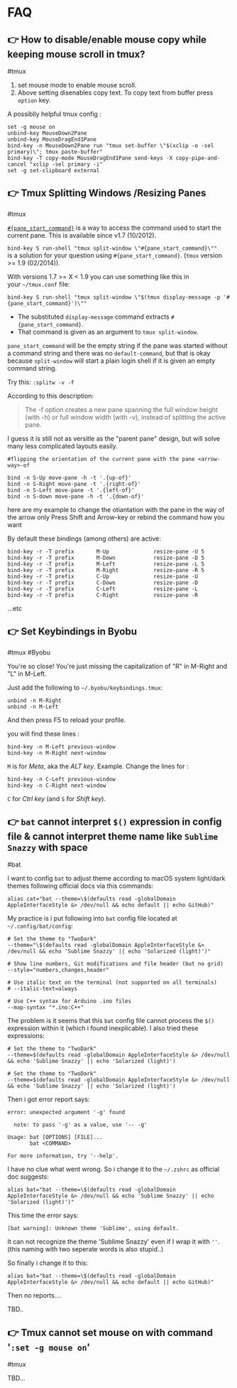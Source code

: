 # FAQ



## 👉 How to disable/enable mouse copy while keeping mouse scroll in tmux?
#tmux


1. set mouse mode to enable mouse scroll. 
2. Above setting disenables copy text. To copy text from buffer press `option` key.

A possiblly helpful tmux config :
```shell
set -g mouse on
unbind-key MouseDown2Pane
unbind-key MouseDragEnd1Pane
bind-key -n MouseDown2Pane run "tmux set-buffer \"$(xclip -o -sel primary)\"; tmux paste-buffer"
bind-key -T copy-mode MouseDragEnd1Pane send-keys -X copy-pipe-and-cancel "xclip -sel primary -i"
set -g set-clipboard external
```

 [How to disable/enable mouse copy while keeping mouse scroll in tmux?]: https://stackoverflow.com/questions/62544783/how-to-disable-mouse-copy-while-keeping-mouse-scroll-in-tmux
[Mouse mode with tmux in iTerm2]: https://jasonmurray.org/posts/2020/tmuxdebian/



## 👉 Tmux Splitting Windows /Resizing Panes
#tmux  


[💡 Split tmux window with same initial command in new tmux pane]: https://unix.stackexchange.com/questions/63838/split-tmux-window-with-same-initial-command-in-new-tmux-pane

[`#{pane_start_command}`](http://man.openbsd.org/OpenBSD-current/man1/tmux.1) is a way to access the command used to start the current pane. This is available since v1.7 (10/2012).

`bind-key S run-shell "tmux split-window \"#{pane_start_command}\""`  
is a solution for your question using `#{pane_start_command}`. (`tmux` version >= 1.9 (02/2014)).

With versions 1.7 >= X < 1.9 you can use something like this in your `~/tmux.conf` file:
```
bind-key S run-shell "tmux split-window \"$(tmux display-message -p '#{pane_start_command}')\""
```

- The substituted `display-message` command extracts `#{pane_start_command}`.
- That command is given as an argument to `tmux split-window`.

`pane_start_command` will be the empty string if the pane was started without a command string and there was no `default-command`, but that is okay because `split-window` will start a plain login shell if it is given an empty command string.



[💡 Tmux splitting a parent window with existing panes | SuperUser]: https://superuser.com/questions/643473/tmux-splitting-a-parent-window-with-existing-panes

Try this: `:splitw -v -f`

According to this description:

> The -f option creates a new pane spanning the full window height (with -h) or full window width (with -v), instead of splitting the active pane.

I guess it is still not as versitle as the "parent pane" design, but will solve many less complicated layouts easily.



[💡 Tmux: Switch the split style of two adjacent panes]: https://stackoverflow.com/questions/15439294/tmux-switch-the-split-style-of-two-adjacent-panes
```
#flipping the orientation of the current pane with the pane <arrow-way>-of

bind -n S-Up move-pane -h -t '.{up-of}'
bind -n S-Right move-pane -t '.{right-of}'
bind -n S-Left move-pane -t '.{left-of}'
bind -n S-down move-pane -h -t '.{down-of}'
```

here are my example to change the otiantation with the pane in the way of the arrow only Press Shift and Arrow-key or rebind the command how you want



[💡 How do I resize tmux pane by holding down prefix and arrow key for a while?]: https://superuser.com/questions/1560523/how-do-i-resize-tmux-pane-by-holding-down-prefix-and-arrow-key-for-a-while

By default these bindings (among others) are active:

```
bind-key -r -T prefix       M-Up              resize-pane -U 5
bind-key -r -T prefix       M-Down            resize-pane -D 5
bind-key -r -T prefix       M-Left            resize-pane -L 5
bind-key -r -T prefix       M-Right           resize-pane -R 5
bind-key -r -T prefix       C-Up              resize-pane -U
bind-key -r -T prefix       C-Down            resize-pane -D
bind-key -r -T prefix       C-Left            resize-pane -L
bind-key -r -T prefix       C-Right           resize-pane -R
```

...etc



## 👉 Set Keybindings in Byobu
#tmux  #Byobu 

You're so close! You're just missing the capitalization of "R" in M-Right and "L" in M-Left.

Just add the following to `~/.byobu/keybindings.tmux`:

```
unbind -n M-Right
unbind -n M-Left
```

And then press F5 to reload your profile.


[Disable keybindings in byobu using tmux backend | AskUbuntu]: https://askubuntu.com/a/330545


you will find these lines :
```
bind-key -n M-Left previous-window
bind-key -n M-Right next-window
```

`M` is for _Meta_, aka the _ALT key_. Example. Change the lines for :
```
bind-key -n C-Left previous-window
bind-key -n C-Right next-window
```

`C` for _Ctrl key_ (and `S` for _Shift key_).


[Modify key-bindings in Byobu]: https://stackoverflow.com/a/24250346/16542494



## 👉 `bat` cannot interpret `$()` expression in config file & cannot interpret theme name like `Sublime Snazzy` with space
#bat

I want to config `bat` to adjust theme according to macOS system light/dark themes following official docs via this commands:
```shell
alias cat="bat --theme=\$(defaults read -globalDomain AppleInterfaceStyle &> /dev/null && echo default || echo GitHub)"
```

My practice is i put following into `bat` config file located at `~/.config/bat/config`:
```shell
# Set the theme to "TwoDark"
--theme="\$(defaults read -globalDomain AppleInterfaceStyle &> /dev/null && echo 'Sublime Snazzy' || echo 'Solarized (light)')"

# Show line numbers, Git modifications and file header (but no grid)
--style="numbers,changes,header"

# Use italic text on the terminal (not supported on all terminals)
# --italic-text=always

# Use C++ syntax for Arduino .ino files
--map-syntax "*.ino:C++"
```

The problem is it seems that this `bat` config file cannot process the `$()` expression within it (which i found inexplicable). 
I also tried these expressions:
```shell
# Set the theme to "TwoDark"
--theme=$(defaults read -globalDomain AppleInterfaceStyle &> /dev/null && echo 'Sublime Snazzy' || echo 'Solarized (light)')

# Set the theme to "TwoDark"
--theme=$(defaults read -globalDomain AppleInterfaceStyle &> /dev/null && echo 'Sublime Snazzy' || echo 'Solarized (light)')
```
Then i got error report says:
```shell
error: unexpected argument '-g' found

  note: to pass '-g' as a value, use '-- -g'

Usage: bat [OPTIONS] [FILE]...
       bat <COMMAND>

For more information, try '--help'.
```

I have no clue what went wrong. So i change it to the `~/.zshrc` as official doc suggests:
```shell
alias bat="bat --theme=\$(defaults read -globalDomain AppleInterfaceStyle &> /dev/null && echo 'Sublime Snazzy' || echo 'Solarized (light)')"
```

This time the error says:
```shell
[bat warning]: Unknown theme 'Sublime', using default.
```
It can not recognize the theme 'Sublime Snazzy' even if I wrap it with `''`. (this naming with two seperate words is also stupid..)

So finally i change it to this:
```shell
alias bat="bat --theme=\$(defaults read -globalDomain AppleInterfaceStyle &> /dev/null && echo default || echo GitHub)"
```
Then no reports....


TBD..



## 👉 Tmux cannot set mouse on with command '`:set -g mouse on`'
#tmux 

TBD...



[How do I enable tmux mouse support?]: https://unix.stackexchange.com/questions/516800/how-do-i-enable-tmux-mouse-support
